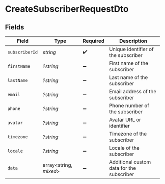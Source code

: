 # CreateSubscriberRequestDto


## Fields

| Field                                     | Type                                      | Required                                  | Description                               |
| ----------------------------------------- | ----------------------------------------- | ----------------------------------------- | ----------------------------------------- |
| `subscriberId`                            | *string*                                  | :heavy_check_mark:                        | Unique identifier of the subscriber       |
| `firstName`                               | *?string*                                 | :heavy_minus_sign:                        | First name of the subscriber              |
| `lastName`                                | *?string*                                 | :heavy_minus_sign:                        | Last name of the subscriber               |
| `email`                                   | *?string*                                 | :heavy_minus_sign:                        | Email address of the subscriber           |
| `phone`                                   | *?string*                                 | :heavy_minus_sign:                        | Phone number of the subscriber            |
| `avatar`                                  | *?string*                                 | :heavy_minus_sign:                        | Avatar URL or identifier                  |
| `timezone`                                | *?string*                                 | :heavy_minus_sign:                        | Timezone of the subscriber                |
| `locale`                                  | *?string*                                 | :heavy_minus_sign:                        | Locale of the subscriber                  |
| `data`                                    | array<string, *mixed*>                    | :heavy_minus_sign:                        | Additional custom data for the subscriber |